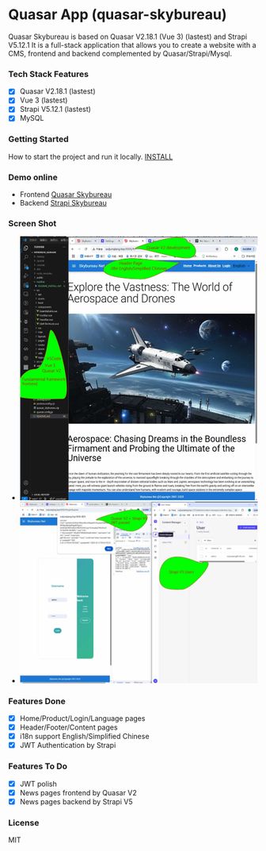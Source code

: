 # Quasar App (quasar-skybureau)

Quasar Skybureau is based on Quasar V2.18.1 (Vue 3) (lastest) and Strapi V5.12.1
It is a full-stack application that allows you to create a website with a CMS, frontend and backend complemented by Quasar/Strapi/Mysql.

### Tech Stack Features
- [x] Quasar V2.18.1 (lastest)
- [x] Vue 3 (lastest)
- [x] Strapi V5.12.1 (lastest)
- [x] MySQL

### Getting Started
How to start the project and run it locally.
[INSTALL](./readme/README_INSTALL.md)

### Demo online
- Frontend [Quasar Skybureau](http://www.suijunqiang.top:9000)
- Backend [Strapi Skybureau](http://www.suijunqiang.top:1337/admin)

### Screen Shot
- ![image](./readme/home.jpg)
- ![image](./readme/jwt.jpg)

### Features Done
- [x] Home/Product/Login/Language pages
- [x] Header/Footer/Content pages
- [x] i18n support English/Simplified Chinese
- [x] JWT Authentication by Strapi

### Features To Do
- [x] JWT polish
- [x] News pages frontend by Quasar V2
- [x] News pages backend by Strapi V5

### License
MIT
